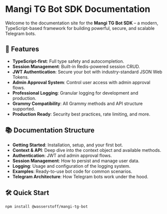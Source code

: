 # Mangi TG Bot SDK Documentation

Welcome to the documentation site for the **Mangi TG Bot SDK** – a modern, TypeScript-based framework for building powerful, secure, and scalable Telegram bots.

## 🚀 Features

- **TypeScript-first**: Full type safety and autocompletion.
- **Session Management**: Built-in Redis-powered session CRUD.
- **JWT Authentication**: Secure your bot with industry-standard JSON Web Tokens.
- **Admin Approval System**: Control user access with admin approval flows.
- **Professional Logging**: Granular logging for development and production.
- **Grammy Compatibility**: All Grammy methods and API structure supported.
- **Production Ready**: Security best practices, rate limiting, and more.

## 📚 Documentation Structure

- **Getting Started**: Installation, setup, and your first bot.
- **Context & API**: Deep dive into the context object and available methods.
- **Authentication**: JWT and admin approval flows.
- **Session Management**: How to persist and manage user data.
- **Logging**: Usage and configuration of the logging system.
- **Examples**: Ready-to-use bot code for common scenarios.
- **Telegram Architecture**: How Telegram bots work under the hood.

## 🛠️ Quick Start

```bash
npm install @wasserstoff/mangi-tg-bot